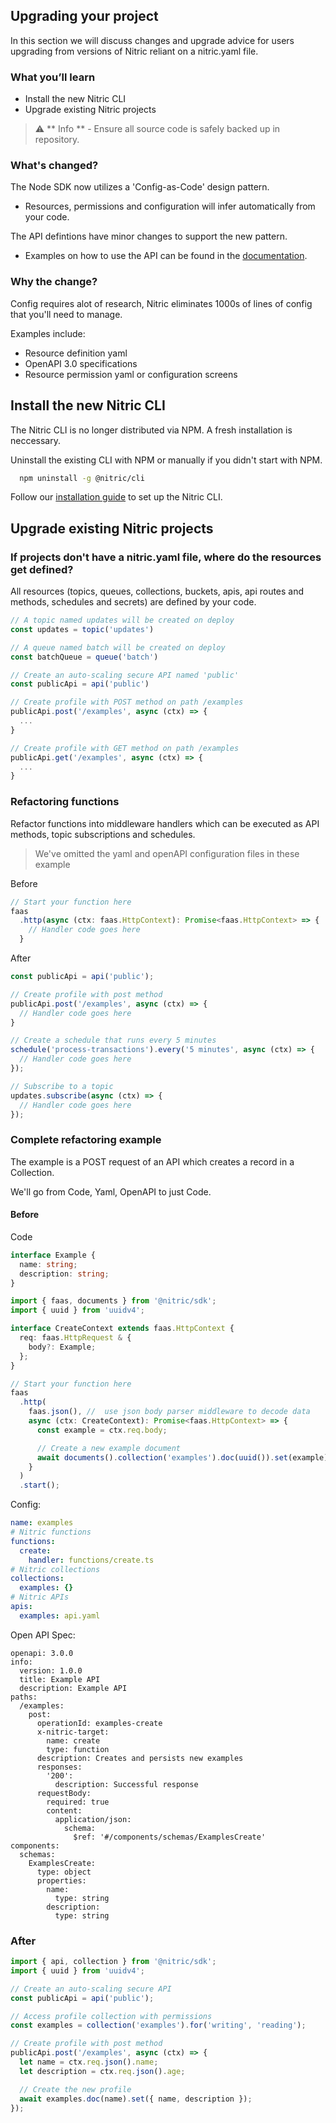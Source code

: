 ## Upgrading your project

In this section we will discuss changes and upgrade advice for users upgrading from versions of Nitric reliant on a nitric.yaml file.

### What you’ll learn

- Install the new Nitric CLI
- Upgrade existing Nitric projects

> &#x26a0;&#xfe0f; ** Info ** - Ensure all source code is safely backed up in repository.

### What's changed?

The Node SDK now utilizes a 'Config-as-Code' design pattern.

- Resources, permissions and configuration will infer automatically from your code.

The API defintions have minor changes to support the new pattern.

- Examples on how to use the API can be found in the [documentation](/docs).

### Why the change?

Config requires alot of research, Nitric eliminates 1000s of lines of config that you'll need to manage.

Examples include:

- Resource definition yaml
- OpenAPI 3.0 specifications
- Resource permission yaml or configuration screens

## Install the new Nitric CLI

The Nitric CLI is no longer distributed via NPM. A fresh installation is neccessary.

Uninstall the existing CLI with NPM or manually if you didn't start with NPM.

```bash
  npm uninstall -g @nitric/cli
```

Follow our [installation guide](/docs/installation) to set up the Nitric CLI.

## Upgrade existing Nitric projects

### If projects don't have a nitric.yaml file, where do the resources get defined?

All resources (topics, queues, collections, buckets, apis, api routes and methods, schedules and secrets) are defined by your code.

```typescript
// A topic named updates will be created on deploy
const updates = topic('updates')

// A queue named batch will be created on deploy
const batchQueue = queue('batch')

// Create an auto-scaling secure API named 'public'
const publicApi = api('public')

// Create profile with POST method on path /examples
publicApi.post('/examples', async (ctx) => {
  ...
}

// Create profile with GET method on path /examples
publicApi.get('/examples', async (ctx) => {
  ...
}
```

### Refactoring functions

Refactor functions into middleware handlers which can be executed as API methods, topic subscriptions and schedules.

> We've omitted the yaml and openAPI configuration files in these example

Before

```typescript
// Start your function here
faas
  .http(async (ctx: faas.HttpContext): Promise<faas.HttpContext> => {
    // Handler code goes here
  }
```

After

```typescript
const publicApi = api('public');

// Create profile with post method
publicApi.post('/examples', async (ctx) => {
  // Handler code goes here
}
```

```typescript
// Create a schedule that runs every 5 minutes
schedule('process-transactions').every('5 minutes', async (ctx) => {
  // Handler code goes here
});
```

```typescript
// Subscribe to a topic
updates.subscribe(async (ctx) => {
  // Handler code goes here
});
```

### Complete refactoring example

The example is a POST request of an API which creates a record in a Collection.

We'll go from Code, Yaml, OpenAPI to just Code.

#### Before

Code

```typescript
interface Example {
  name: string;
  description: string;
}

import { faas, documents } from '@nitric/sdk';
import { uuid } from 'uuidv4';

interface CreateContext extends faas.HttpContext {
  req: faas.HttpRequest & {
    body?: Example;
  };
}

// Start your function here
faas
  .http(
    faas.json(), //  use json body parser middleware to decode data
    async (ctx: CreateContext): Promise<faas.HttpContext> => {
      const example = ctx.req.body;

      // Create a new example document
      await documents().collection('examples').doc(uuid()).set(example);
    }
  )
  .start();
```

Config:

```yaml
name: examples
# Nitric functions
functions:
  create:
    handler: functions/create.ts
# Nitric collections
collections:
  examples: {}
# Nitric APIs
apis:
  examples: api.yaml
```

Open API Spec:

```
openapi: 3.0.0
info:
  version: 1.0.0
  title: Example API
  description: Example API
paths:
  /examples:
    post:
      operationId: examples-create
      x-nitric-target:
        name: create
        type: function
      description: Creates and persists new examples
      responses:
        '200':
          description: Successful response
      requestBody:
        required: true
        content:
          application/json:
            schema:
              $ref: '#/components/schemas/ExamplesCreate'
components:
  schemas:
    ExamplesCreate:
      type: object
      properties:
        name:
          type: string
        description:
          type: string
```

### After

```typescript
import { api, collection } from '@nitric/sdk';
import { uuid } from 'uuidv4';

// Create an auto-scaling secure API
const publicApi = api('public');

// Access profile collection with permissions
const examples = collection('examples').for('writing', 'reading');

// Create profile with post method
publicApi.post('/examples', async (ctx) => {
  let name = ctx.req.json().name;
  let description = ctx.req.json().age;

  // Create the new profile
  await examples.doc(name).set({ name, description });
});
```

